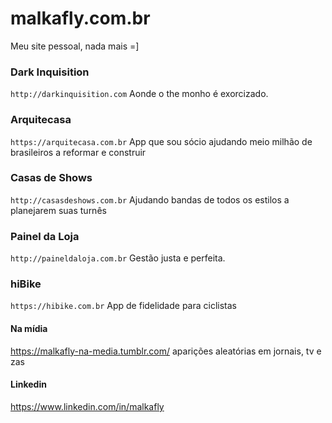 # malkafly.com.br
Meu site pessoal, nada mais =]

### Dark Inquisition
`http://darkinquisition.com`
Aonde o the monho é exorcizado.

### Arquitecasa
`https://arquitecasa.com.br`
App que sou sócio ajudando meio milhão de brasileiros a reformar e construir

### Casas de Shows
`http://casasdeshows.com.br`
Ajudando bandas de todos os estilos a planejarem suas turnês

### Painel da Loja
`http://paineldaloja.com.br`
Gestão justa e perfeita.

### hiBike
`https://hibike.com.br`
App de fidelidade para ciclistas


#### Na mídia
https://malkafly-na-media.tumblr.com/ aparições aleatórias em jornais, tv e zas

#### Linkedin
https://www.linkedin.com/in/malkafly

